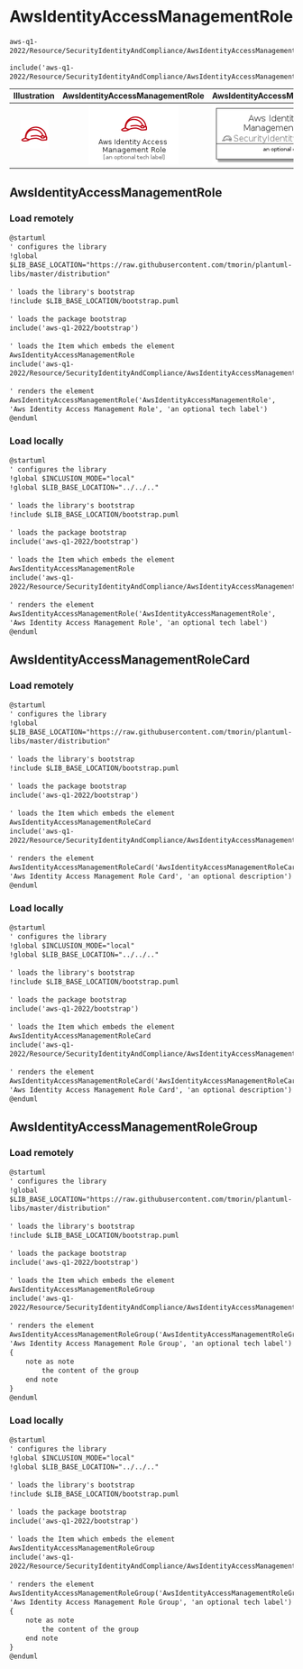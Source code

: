 # AwsIdentityAccessManagementRole


```text
aws-q1-2022/Resource/SecurityIdentityAndCompliance/AwsIdentityAccessManagementRole
```

```text
include('aws-q1-2022/Resource/SecurityIdentityAndCompliance/AwsIdentityAccessManagementRole')
```



| Illustration | AwsIdentityAccessManagementRole | AwsIdentityAccessManagementRoleCard | AwsIdentityAccessManagementRoleGroup |
| :---: | :---: | :---: | :---: |
| ![illustration for Illustration](../../../aws-q1-2022/Resource/SecurityIdentityAndCompliance/AwsIdentityAccessManagementRole.png) | ![illustration for AwsIdentityAccessManagementRole](../../../aws-q1-2022/Resource/SecurityIdentityAndCompliance/AwsIdentityAccessManagementRole.Local.png) | ![illustration for AwsIdentityAccessManagementRoleCard](../../../aws-q1-2022/Resource/SecurityIdentityAndCompliance/AwsIdentityAccessManagementRoleCard.Local.png) | ![illustration for AwsIdentityAccessManagementRoleGroup](../../../aws-q1-2022/Resource/SecurityIdentityAndCompliance/AwsIdentityAccessManagementRoleGroup.Local.png) |




## AwsIdentityAccessManagementRole

### Load remotely
```plantuml
@startuml
' configures the library
!global $LIB_BASE_LOCATION="https://raw.githubusercontent.com/tmorin/plantuml-libs/master/distribution"

' loads the library's bootstrap
!include $LIB_BASE_LOCATION/bootstrap.puml

' loads the package bootstrap
include('aws-q1-2022/bootstrap')

' loads the Item which embeds the element AwsIdentityAccessManagementRole
include('aws-q1-2022/Resource/SecurityIdentityAndCompliance/AwsIdentityAccessManagementRole')

' renders the element
AwsIdentityAccessManagementRole('AwsIdentityAccessManagementRole', 'Aws Identity Access Management Role', 'an optional tech label')
@enduml
```

### Load locally
```plantuml
@startuml
' configures the library
!global $INCLUSION_MODE="local"
!global $LIB_BASE_LOCATION="../../.."

' loads the library's bootstrap
!include $LIB_BASE_LOCATION/bootstrap.puml

' loads the package bootstrap
include('aws-q1-2022/bootstrap')

' loads the Item which embeds the element AwsIdentityAccessManagementRole
include('aws-q1-2022/Resource/SecurityIdentityAndCompliance/AwsIdentityAccessManagementRole')

' renders the element
AwsIdentityAccessManagementRole('AwsIdentityAccessManagementRole', 'Aws Identity Access Management Role', 'an optional tech label')
@enduml
```

## AwsIdentityAccessManagementRoleCard

### Load remotely
```plantuml
@startuml
' configures the library
!global $LIB_BASE_LOCATION="https://raw.githubusercontent.com/tmorin/plantuml-libs/master/distribution"

' loads the library's bootstrap
!include $LIB_BASE_LOCATION/bootstrap.puml

' loads the package bootstrap
include('aws-q1-2022/bootstrap')

' loads the Item which embeds the element AwsIdentityAccessManagementRoleCard
include('aws-q1-2022/Resource/SecurityIdentityAndCompliance/AwsIdentityAccessManagementRole')

' renders the element
AwsIdentityAccessManagementRoleCard('AwsIdentityAccessManagementRoleCard', 'Aws Identity Access Management Role Card', 'an optional description')
@enduml
```

### Load locally
```plantuml
@startuml
' configures the library
!global $INCLUSION_MODE="local"
!global $LIB_BASE_LOCATION="../../.."

' loads the library's bootstrap
!include $LIB_BASE_LOCATION/bootstrap.puml

' loads the package bootstrap
include('aws-q1-2022/bootstrap')

' loads the Item which embeds the element AwsIdentityAccessManagementRoleCard
include('aws-q1-2022/Resource/SecurityIdentityAndCompliance/AwsIdentityAccessManagementRole')

' renders the element
AwsIdentityAccessManagementRoleCard('AwsIdentityAccessManagementRoleCard', 'Aws Identity Access Management Role Card', 'an optional description')
@enduml
```

## AwsIdentityAccessManagementRoleGroup

### Load remotely
```plantuml
@startuml
' configures the library
!global $LIB_BASE_LOCATION="https://raw.githubusercontent.com/tmorin/plantuml-libs/master/distribution"

' loads the library's bootstrap
!include $LIB_BASE_LOCATION/bootstrap.puml

' loads the package bootstrap
include('aws-q1-2022/bootstrap')

' loads the Item which embeds the element AwsIdentityAccessManagementRoleGroup
include('aws-q1-2022/Resource/SecurityIdentityAndCompliance/AwsIdentityAccessManagementRole')

' renders the element
AwsIdentityAccessManagementRoleGroup('AwsIdentityAccessManagementRoleGroup', 'Aws Identity Access Management Role Group', 'an optional tech label') {
    note as note
        the content of the group
    end note
}
@enduml
```

### Load locally
```plantuml
@startuml
' configures the library
!global $INCLUSION_MODE="local"
!global $LIB_BASE_LOCATION="../../.."

' loads the library's bootstrap
!include $LIB_BASE_LOCATION/bootstrap.puml

' loads the package bootstrap
include('aws-q1-2022/bootstrap')

' loads the Item which embeds the element AwsIdentityAccessManagementRoleGroup
include('aws-q1-2022/Resource/SecurityIdentityAndCompliance/AwsIdentityAccessManagementRole')

' renders the element
AwsIdentityAccessManagementRoleGroup('AwsIdentityAccessManagementRoleGroup', 'Aws Identity Access Management Role Group', 'an optional tech label') {
    note as note
        the content of the group
    end note
}
@enduml
```

